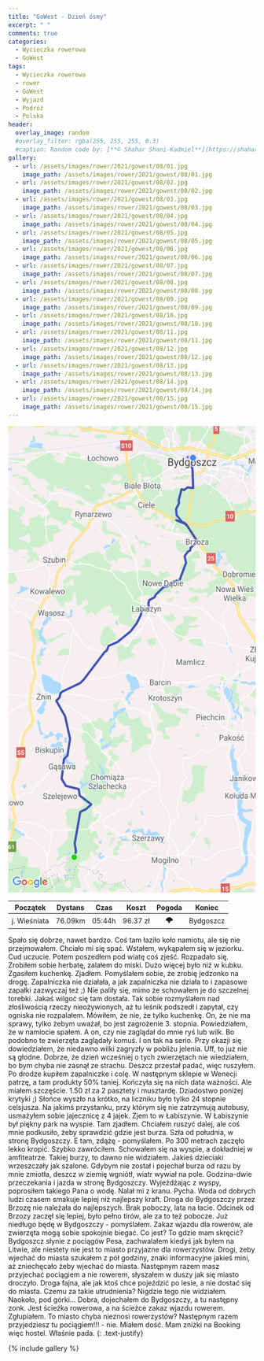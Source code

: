 ```yaml
---
title: "GoWest - Dzień ósmy"
excerpt: " "
comments: true
categories:
  - Wycieczka rowerowa
  - GoWest
tags:
  - Wycieczka rowerowa
  - rower
  - GoWest
  - Wyjazd
  - Podróż
  - Polska
header:
  overlay_image: random
  #overlay_filter: rgba(255, 255, 255, 0.3)
  #caption: Random code by: [**© Shahar Shani-Kadmiel**](https://shaharkadmiel.github.io)"
gallery:
  - url: /assets/images/rower/2021/gowest/08/01.jpg
    image_path: /assets/images/rower/2021/gowest/08/01.jpg        
  - url: /assets/images/rower/2021/gowest/08/02.jpg
    image_path: /assets/images/rower/2021/gowest/08/02.jpg        
  - url: /assets/images/rower/2021/gowest/08/03.jpg
    image_path: /assets/images/rower/2021/gowest/08/03.jpg        
  - url: /assets/images/rower/2021/gowest/08/04.jpg
    image_path: /assets/images/rower/2021/gowest/08/04.jpg        
  - url: /assets/images/rower/2021/gowest/08/05.jpg
    image_path: /assets/images/rower/2021/gowest/08/05.jpg        
  - url: /assets/images/rower/2021/gowest/08/06.jpg
    image_path: /assets/images/rower/2021/gowest/08/06.jpg        
  - url: /assets/images/rower/2021/gowest/08/07.jpg
    image_path: /assets/images/rower/2021/gowest/08/07.jpg        
  - url: /assets/images/rower/2021/gowest/08/08.jpg
    image_path: /assets/images/rower/2021/gowest/08/08.jpg        
  - url: /assets/images/rower/2021/gowest/08/09.jpg
    image_path: /assets/images/rower/2021/gowest/08/09.jpg        
  - url: /assets/images/rower/2021/gowest/08/10.jpg
    image_path: /assets/images/rower/2021/gowest/08/10.jpg        
  - url: /assets/images/rower/2021/gowest/08/11.jpg
    image_path: /assets/images/rower/2021/gowest/08/11.jpg        
  - url: /assets/images/rower/2021/gowest/08/12.jpg
    image_path: /assets/images/rower/2021/gowest/08/12.jpg        
  - url: /assets/images/rower/2021/gowest/08/13.jpg
    image_path: /assets/images/rower/2021/gowest/08/13.jpg        
  - url: /assets/images/rower/2021/gowest/08/14.jpg
    image_path: /assets/images/rower/2021/gowest/08/14.jpg        
  - url: /assets/images/rower/2021/gowest/08/15.jpg
    image_path: /assets/images/rower/2021/gowest/08/15.jpg         
---
```


![mapka](/assets/images/rower/2021/gowest/08/mapka.png)

|Początek|Dystans|Czas|Koszt|Pogoda|Koniec|
|:---:|:---:|:---:|:---:|:---:|:---:|
|j. Wieśniata |76.09km|05:44h|96.37 zł|🌩️|Bydgoszcz| 

Spało się dobrze, nawet bardzo. Coś tam łaziło koło namiotu, ale się nie przejmowałem. Chciało mi się spać. Wstałem, wykąpałem się w jeziorku. Cud uczucie. Potem poszedłem pod wiatę coś zjeść. Rozpadało się. Zrobiłem sobie herbatę, zalałem do miski. Dużo więcej było niż w kubku. Zgasiłem kuchenkę. Zjadłem. Pomyślałem sobie, że zrobię jedzonko na drogę. Zapalniczka nie działała, a jak zapalniczka nie działa to i zapasowe zapałki zazwyczaj też ;) Nie paliły się, mimo że schowałem je do szczelnej torebki. Jakaś wilgoć się tam dostała. Tak sobie rozmyślałem nad złośliwością rzeczy nieożywionych, aż tu leśnik podszedł i zapytał, czy ogniska nie rozpalałem. Mówiłem, że nie, że tylko kuchenkę. On, że nie ma sprawy, tylko żebym uważał, bo jest zagrożenie 3. stopnia. Powiedziałem, że w namiocie spałem. A on, czy nie zaglądał do mnie ryś lub wilk. Bo podobno te zwierzęta zaglądały komuś. I on tak na serio. Przy okazji się dowiedziałem, że niedawno wilki zagryzły w pobliżu jelenia. Uff, to już nie są głodne. Dobrze, że dzień wcześniej o tych zwierzętach nie wiedziałem, bo bym chyba nie zasnął ze strachu. Deszcz przestał padać, więc ruszyłem. Po drodze kupiłem zapalniczke i colę. W następnym sklepie w Wenecji patrzę, a tam produkty 50% taniej. Kończyła się na nich data ważności. Ale miałem szczęście. 1.50 zł za 2 pasztety i musztardę. Dziadostwo poniżej krytyki ;) Słońce wyszło na krótko, na liczniku było tylko 24 stopnie celsjusza. Na jakimś przystanku, przy którym się nie zatrzymują autobusy, usmażyłem sobie jajecznicę z 4 jajek. Zjem to w Łabiszynie. W Łabiszynie był piękny park na wyspie. Tam zjadłem. Chciałem ruszyć dalej, ale coś mnie podkusiło, żeby sprawdzić gdzie jest burza. Szła od południa, w stronę Bydgoszczy. E tam, zdążę - pomyślałem. Po 300 metrach zaczęło lekko kropić. Szybko zawróciłem. Schowałem się na wyspie, a dokładniej w amfiteatrze. Takiej burzy, to dawno nie widziałem. Jakieś dzieciaki wrzeszczały jak szalone. Gdybym nie został i pojechał burza od razu by mnie zmiotła, deszcz w ziemię wgniótł, wiatr wywiał na pole. Godzina-dwie przeczekania  i jazda w stronę Bydgoszczy. Wyjeżdżając z wyspy, poprosiłem takiego Pana o wodę. Nalał mi z kranu. Pycha. Woda od dobrych ludzi czasem smakuje lepiej niż najlepszy kraft. Droga do Bydgoszczy przez Brzozę nie należała do najlepszych. Brak poboczy, lata na łacie. Odcinek od Brzozy zaczęł się lepiej, było pełno tirów, ale za to też pobocze. Już niedługo będę w Bydgoszczy - pomyślałem. Zakaz wjazdu dla rowerów, ale zwierzęta mogą sobie spokojnie biegać. Co jest? To gdzie mam skręcić? Bydgoszcz słynie z pociągów Pesa, zachwalałem kiedyś jak byłem na Litwie, ale niestety nie jest to miasto przyjazne dla rowerzystów. Drogi, żeby wjechać do miasta szukałem z pół godziny, znaki informacyjne jakieś mini, aż zniechęcało żeby wjechać do miasta. Następnym razem masz przyjechać pociągiem a nie rowerem, słyszałem w duszy jak się miasto droczyło. Droga fajna, ale jak ktoś chce pojeździć po lesie, a nie dostać się do miasta. Czemu za takie utrudnienia? Nigdzie tego nie widziałem. Naokoło, pod górki... Dobra, dojechałem do Bydgoszczy, a tu następny zonk. Jest ścieżka rowerowa, a na ścieżce zakaz wjazdu rowerem. Zgłupiałem. To miasto chyba nieznosi rowerzystów? Następnym razem przyjedziesz tu pociągiem!!! - nie. Miałem dość. Mam zniżki na Booking więc hostel. Właśnie pada. 
{: .text-justify}

<!-- {% include gallery caption="Najciekawsze zdjęcia z dzisiejszego dnia" %} -->

{% include gallery %}

